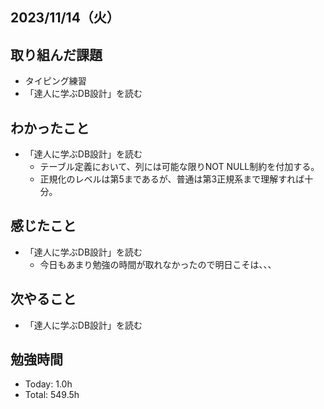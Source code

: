 ## 2023/11/14（火）

## 取り組んだ課題

- タイピング練習
- 「達人に学ぶDB設計」を読む

## わかったこと

- 「達人に学ぶDB設計」を読む
  - テーブル定義において、列には可能な限りNOT NULL制約を付加する。
  - 正規化のレベルは第5まであるが、普通は第3正規系まで理解すれば十分。

## 感じたこと 
- 「達人に学ぶDB設計」を読む
  - 今日もあまり勉強の時間が取れなかったので明日こそは、、、

## 次やること

- 「達人に学ぶDB設計」を読む

## 勉強時間

- Today: 1.0h
- Total: 549.5h
